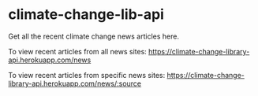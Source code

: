 # climate-change-lib-api

Get all the recent climate change news articles here.

To view recent articles from all news sites: https://climate-change-library-api.herokuapp.com/news

To view recent articles from specific news sites: https://climate-change-library-api.herokuapp.com/news/:source
